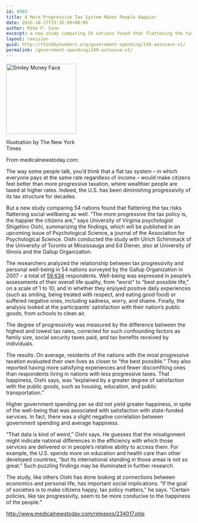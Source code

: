 ```yaml
---
id: 8903
title: A More Progressive Tax System Makes People Happier
date: 2016-10-27T15:35:09+00:00
author: Mike P. Sinn
excerpt: a new study comparing 54 nations found that flattening the tax risks flattening social wellbeing as well. "The more progressive the tax policy is, the happier the citizens are
layout: revision
guid: http://thinkbynumbers.org/government-spending/249-autosave-v1/
permalink: /government-spending/249-autosave-v1/
---
```

<div id="attachment_519" style="width: 200px" class="wp-caption alignleft">
  <img aria-describedby="caption-attachment-519" data-attachment-id="519" data-permalink="https://thinkbynumbers.org/taxes/a-more-progressive-tax-system-makes-people-happier/attachment/smileymoneyface/" data-orig-file="https://thinkbynumbers.org/wp-content/uploads/2011/09/SmileyMoneyFace.jpg" data-orig-size="190,190" data-comments-opened="1" data-image-meta="{&quot;aperture&quot;:&quot;0&quot;,&quot;credit&quot;:&quot;&quot;,&quot;camera&quot;:&quot;&quot;,&quot;caption&quot;:&quot;&quot;,&quot;created_timestamp&quot;:&quot;0&quot;,&quot;copyright&quot;:&quot;&quot;,&quot;focal_length&quot;:&quot;0&quot;,&quot;iso&quot;:&quot;0&quot;,&quot;shutter_speed&quot;:&quot;0&quot;,&quot;title&quot;:&quot;&quot;,&quot;orientation&quot;:&quot;0&quot;}" data-image-title="Smiley Money Face" data-image-description="<p>Smiley Money Face</p>
" data-medium-file="https://thinkbynumbers.org/wp-content/uploads/2011/09/SmileyMoneyFace.jpg" data-large-file="https://thinkbynumbers.org/wp-content/uploads/2011/09/SmileyMoneyFace.jpg" class="size-full wp-image-519 " title="Smiley Money Face" src="http://thinkbynumbers.org/wp-content/uploads/2011/09/SmileyMoneyFace.jpg" alt="Smiley Money Face" width="190" height="190" srcset="https://thinkbynumbers.org/wp-content/uploads/2011/09/SmileyMoneyFace.jpg 190w, https://thinkbynumbers.org/wp-content/uploads/2011/09/SmileyMoneyFace-150x150.jpg 150w, https://thinkbynumbers.org/wp-content/uploads/2011/09/SmileyMoneyFace-480x480.jpg 480w, https://thinkbynumbers.org/wp-content/uploads/2011/09/SmileyMoneyFace-44x44.jpg 44w" sizes="(max-width: 190px) 100vw, 190px" />
  
  <p id="caption-attachment-519" class="wp-caption-text">
    Illustration by The New York Times
  </p>
</div>

From medicalnewstoday.com:

The way some people talk, you&#8217;d think that a flat tax system &#8211; in which everyone pays at the same rate regardless of income &#8211; would make citizens feel better than more progressive taxation, where wealthier people are taxed at higher rates. Indeed, the U.S. has been diminishing progressivity of its tax structure for decades.

But a new study comparing 54 nations found that flattening the tax risks flattening social wellbeing as well. &#8220;The more progressive the tax policy is, the happier the citizens are,&#8221; says University of Virginia psychologist Shigehiro Oishi, summarizing the findings, which will be published in an upcoming issue of Psychological Science, a journal of the Association for Psychological Science. Oishi conducted the study with Ulrich Schimmack of the University of Toronto at Mississauga and Ed Diener, also at University of Illinois and the Gallup Organization.

The researchers analyzed the relationship between tax progressivity and personal well-being in 54 nations surveyed by the Gallup Organization in 2007 &#8211; a total of [59,634](http://www.stwr.org/economic-sharing-alternatives/a-more-progressive-tax-system-makes-people-happier.html) respondents. Well-being was expressed in people&#8217;s assessments of their overall life quality, from &#8220;worst&#8221; to &#8220;best possible life,&#8221; on a scale of 1 to 10; and in whether they enjoyed positive daily experiences (such as smiling, being treated with respect, and eating good food) or suffered negative ones, including sadness, worry, and shame. Finally, the analysis looked at the participants&#8217; satisfaction with their nation&#8217;s public goods, from schools to clean air.

The degree of progressivity was measured by the difference between the highest and lowest tax rates, corrected for such confounding factors as family size, social security taxes paid, and tax benefits received by individuals.

The results: On average, residents of the nations with the most progressive taxation evaluated their own lives as closer to &#8220;the best possible.&#8221; They also reported having more satisfying experiences and fewer discomfiting ones than respondents living in nations with less progressive taxes. That happiness, Oishi says, was &#8220;explained by a greater degree of satisfaction with the public goods, such as housing, education, and public transportation.&#8221;

Higher government spending per se did not yield greater happiness, in spite of the well-being that was associated with satisfaction with state-funded services. In fact, there was a slight negative correlation between government spending and average happiness.

&#8220;That data is kind of weird,&#8221; Oishi says. He guesses that the misalignment might indicate national differences in the efficiency with which those services are delivered or in people&#8217;s relative ability to access them. For example, the U.S. spends more on education and health care than other developed countries, &#8220;but its international standing in those areas is not so great.&#8221; Such puzzling findings may be illuminated in further research.

The study, like others Oishi has done looking at connections between economics and personal life, has important social implications. &#8220;If the goal of societies is to make citizens happy, tax policy matters,&#8221; he says. &#8220;Certain policies, like tax progressivity, seem to be more conducive to the happiness of the people.&#8221;

<http://www.medicalnewstoday.com/releases/234017.php>

&nbsp;